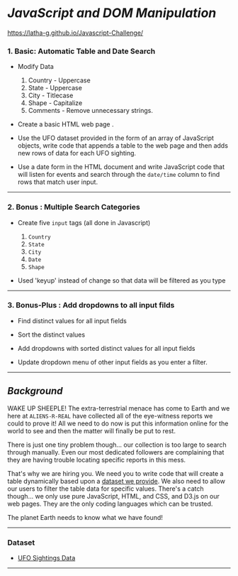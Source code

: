 # _JavaScript and DOM Manipulation_

https://latha-g.github.io/Javascript-Challenge/

### 1. Basic: Automatic Table and Date Search

* Modify Data

  1. Country - Uppercase
  2. State - Uppercase
  3. City - Titlecase
  4. Shape - Capitalize
  5. Comments - Remove unnecessary strings.

* Create a basic HTML web page .

* Use the UFO dataset provided in the form of an array of JavaScript objects, write code that appends a table to the web page and then adds new rows of data for each UFO sighting.

* Use a date form in the HTML document and write JavaScript code that will listen for events and search through the `date/time` column to find rows that match user input.

- - -

### 2. Bonus : Multiple Search Categories

* Create five `input` tags (all done in Javascript)
  1. `Country`
  2. `State`
  3. `City`
  4. `Date`
  5. `Shape`

* Used 'keyup' instead of change so that data will be filtered as you type

- - -

### 3. Bonus-Plus : Add dropdowns to all input filds

* Find distinct values for all input fields

* Sort the distinct values

* Add dropdowns with sorted distinct values for all input fields

* Update dropdown menu of other input fields as you enter a filter.

- - -

## _Background_

WAKE UP SHEEPLE! The extra-terrestrial menace has come to Earth and we here at `ALIENS-R-REAL` have collected all of the eye-witness reports we could to prove it! All we need to do now is put this information online for the world to see and then the matter will finally be put to rest.

There is just one tiny problem though... our collection is too large to search through manually. Even our most dedicated followers are complaining that they are having trouble locating specific reports in this mess.

That's why we are hiring you. We need you to write code that will create a table dynamically based upon a [dataset we provide](StarterCode/static/js/data.js). We also need to allow our users to filter the table data for specific values. There's a catch though... we only use pure JavaScript, HTML, and CSS, and D3.js on our web pages. They are the only coding languages which can be trusted.

 The planet Earth needs to know what we have found!

- - -

### Dataset

* [UFO Sightings Data](StarterCode/static/js/data.js)

- - -
